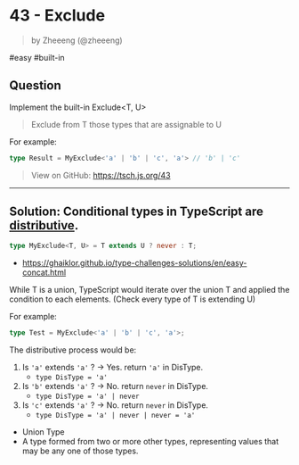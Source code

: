 # 43 - Exclude
> by Zheeeng (@zheeeng)

#easy #built-in
  
## Question

Implement the built-in Exclude<T, U>

> Exclude from T those types that are assignable to U

For example:

```ts
type Result = MyExclude<'a' | 'b' | 'c', 'a'> // 'b' | 'c'
```

> View on GitHub: https://tsch.js.org/43

---

## Solution: Conditional types in TypeScript are [distributive](https://www.typescriptlang.org/docs/handbook/2/conditional-types.html#distributive-conditional-types).

```ts
type MyExclude<T, U> = T extends U ? never : T;
```
- https://ghaiklor.github.io/type-challenges-solutions/en/easy-concat.html

While T is a union, TypeScript would iterate over the union T and applied the condition to each elements. (Check every type of T is extending U)
  
For example:
```ts
type Test = MyExclude<'a' | 'b' | 'c', 'a'>;
```
The distributive process would be:
1. Is `'a'` extends `'a'` ? -> Yes. return `'a'` in DisType.
    - `type DisType = 'a'`
2. Is `'b'` extends `'a'` ? -> No. return `never` in DisType.
    - `type DisType = 'a' | never`
3. Is `'c'` extends `'a'` ? -> No. return `never` in DisType.
    - `type DisType = 'a' | never | never = 'a'`

- Union Type
- A type formed from two or more other types, representing values that may be any one of those types.
